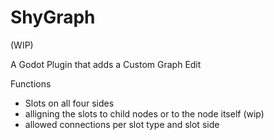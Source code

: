 # ShyGraph

(WIP)

A Godot Plugin that adds a Custom Graph Edit

Functions
 - Slots on all four sides
 - alligning the slots to child nodes or to the node itself (wip)
 - allowed connections per slot type and slot side
